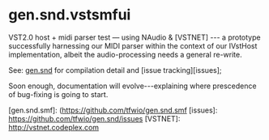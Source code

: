gen.snd.vstsmfui
================

VST2.0 host + midi parser test — using NAudio &amp; [VSTNET] --- a prototype successfully
harnessing our MIDI parser within the context of our IVstHost implementation, albeit
the audio-processing needs a general re-write.

See: [gen.snd] for compilation detail and [issue tracking][issues];

Soon enough, documentation will evolve---explaining where prescedence of bug-fixing is going to start.

[gen.snd.vstsmfui]: https://github.com/tfwio/gen.snd.vstsmfui
[gen.snd.vst]: https://github.com/tfwio/gen.snd.vst
[gen.snd]: https://github.com/tfwio/gen.snd
[gen.snd.smf]: (https://github.com/tfwio/gen.snd.smf
[issues]: https://github.com/tfwio/gen.snd/issues
[VSTNET]: http://vstnet.codeplex.com
